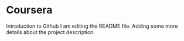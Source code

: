 
# Coursera
Introduction to Github 
I am editing the README file. Adding some more details about the project description.
